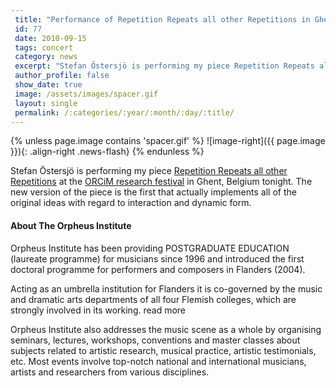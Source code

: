 ```yaml
---
 title: "Performance of Repetition Repeats all other Repetitions in Ghent"
 id: 77
 date: 2010-09-15
 tags: concert
 category: news
 excerpt: "Stefan Östersjö is performing my piece Repetition Repeats all other Repetitions at the ORCiM research festival in Ghent, Belgium tonight. The new version of the piece is the first that actually impl..."
 author_profile: false
 show_date: true
 image: /assets/images/spacer.gif
 layout: single
 permalink: /:categories/:year/:month/:day/:title/
---
```

{% unless page.image contains 'spacer.gif' %}
   ![image-right]({{ page.image }}){: .align-right .news-flash}
{% endunless %}

Stefan Östersjö is performing my piece <a href="http://www.henrikfrisk.com/index.jsp?metaId=music&id=comp&field=id&query=8&show=1#8">Repetition Repeats all other Repetitions</a> at the <a href="http://www.orpheusinstituut.be/en/home">ORCiM research festival</a> in Ghent, Belgium tonight. The new version of the piece is the first that actually implements all of the original ideas with regard to interaction and dynamic form.<h4>About The Orpheus Institute</h4>
Orpheus Institute has been providing POSTGRADUATE EDUCATION (laureate programme) for musicians since 1996 and introduced the first doctoral programme for performers and composers in Flanders (2004). 



Acting as an umbrella institution for Flanders it is co-governed by the music and dramatic arts departments of all four Flemish colleges, which are strongly involved in its working.
read more




Orpheus Institute also addresses the music scene as a whole by organising seminars, lectures, workshops, conventions and master classes about subjects related to artistic research, musical practice, artistic testimonials, etc. Most events involve top-notch national and international musicians, artists and researchers from various disciplines.

